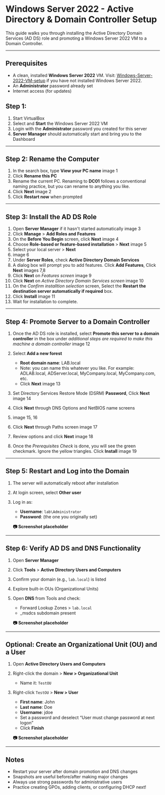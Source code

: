 # Windows Server 2022 - Active Directory & Domain Controller Setup

This guide walks you through installing the Active Directory Domain Services (AD DS) role and promoting a Windows Server 2022 VM to a Domain Controller.

---

## Prerequisites

- A clean, installed **Windows Server 2022** VM.  Visit: [Windows-Server-2022-VM-setup](AD-Lab_Setup/Windows-Server-2022-VM-setup.md) if you have not installed Windows Server 2022.
- An **Administrator** password already set
- Internet access (for updates)

## Step 1:

1. Start VirtualBox
2. Select and **Start** the Windows Server 2022 VM
3. Login with the **Administrator** password you created for this server
4. **Server Manager** should automatically start and bring you to the Dashboard

---

## Step 2: Rename the Computer

1. In the search box, type **View your PC name**
   image 1
2. Click **Rename this PC** 
3. Rename the current PC.  Renaming to **DC01** follows a conventional naming practice, but you can rename to anything you like. 
4. Click **Next**
   image 2  
5. Click **Restart now** when prompted

---

## Step 3: Install the AD DS Role

1. Open **Server Manager** if it hasn't started automatically
   image 3
2. Click **Manage** > **Add Roles and Features**  
3. On the **Before You Begin** screen, click **Next**
   image 4  
4. Choose **Role-based or feature-based installation** > **Next**
   image 5 
5. Select your local server > **Next**
6. image 6 
7. Under **Server Roles**, check **Active Directory Domain Services**  
8. A dialog box will prompt you to add features. Click **Add Features**, Click **Next**
    images 7,8  
9. Click **Next** on *Features screen*
    image 9  
10. Click **Next** on *Active Directory Domain Services screen*
    image 10
11. On the *Confirm installtion selection* screen, Select the **Restart the destination server automatically if required** box.
12. Click **Install**
    image 11
13. Wait for installation to complete.

---

## Step 4: Promote Server to a Domain Controller

1. Once the AD DS role is installed, select **Promote this server to a domain controller** in the box under *additional steps are required to make this machine a domain controller*
   image 12

2. Select **Add a new forest**  
   - **Root domain name**: LAB.local
   - Note: you can name this whatever you like.  For example: ADLAB.local, ADServer.local, MyCompany.local, MyCompany.com, etc.
   - Click **Next**
   image 13
3. Set Directory Services Restore Mode (DSRM) **Password**, Click **Next**
   image 14 
4. Click **Next** through DNS Options and NetBIOS name screens
5. image 15, 16
6. Click **Next** through Paths screen
   image 17  
7. Review options and click **Next**
   image 18
8. Once the *Prerequisites Check* is done, you will see the green checkmark.  Ignore the yellow triangles.  Click **Install**
   image 19

---

## Step 5: Restart and Log into the Domain

1. The server will automatically reboot after installation  
2. At login screen, select **Other user**  
3. Log in as:  
   - **Username**: `lab\Administrator`  
   - **Password**: (the one you originally set)

    **📷 Screenshot placeholder**

---

## Step 6: Verify AD DS and DNS Functionality

1. Open **Server Manager**  
2. Click **Tools** > **Active Directory Users and Computers**  
3. Confirm your domain (e.g., `lab.local`) is listed  
4. Explore built-in OUs (Organizational Units)

5. Open **DNS** from Tools and check:
   - Forward Lookup Zones > `lab.local`
   - _msdcs subdomain present

    **📷 Screenshot placeholder**

---

## Optional: Create an Organizational Unit (OU) and a User

1. Open **Active Directory Users and Computers**  
2. Right-click the domain > **New > Organizational Unit**  
   - Name it: `TestOU`  
3. Right-click `TestOU` > **New > User**  
   - **First name**: John  
   - **Last name**: Doe  
   - **Username**: jdoe  
   - Set a password and deselect “User must change password at next logon”  
   - Click **Finish**

    **📷 Screenshot placeholder**

---

## Notes

- Restart your server after domain promotion and DNS changes  
- Snapshots are useful before/after making major changes  
- Always use strong passwords for administrative users  
- Practice creating GPOs, adding clients, or configuring DHCP next!

